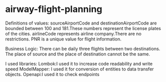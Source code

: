 # airway-flight-planning

Definitions of values:
sourceAirportCode and destinationAirportCode are bounded between 100 and 181.These numbers represent the license plates of the cities.
airlineCode represents airline company.There are no restrictions.
PNR is a unique value for flight information.

Business Logic:
There can be daily three flights between two destinations.
The place of source and the place of destination cannot be the same.


I used libraries:
Lombok:I used it to increase code readability and write speed
ModelMapper: I used it for conversion of entities to data transfer objects.
Openapi:I used it to check endpoints
